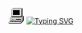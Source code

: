 ![Logo do Projeto](my_computer_animated_commission_by_wrim_d5iuujc.gif) [![Typing SVG](https://readme-typing-svg.demolab.com?font=Fira+Code&pause=1000&color=03F700&random=false&width=435&lines=The+five+boxing+wizards+jump+quickly)](https://git.io/typing-svg)
